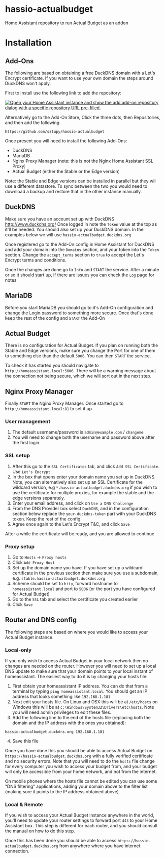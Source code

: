 # hassio-actualbudget

Home Assistant repository to run Actual Budget as an addon

# Installation

## Add-Ons

The following are based on obtaining a free DuckDNS domain with a Let's Encrypt certificate. If you want to use your own domain the steps around DuckDNS won't apply.

First to install use the following link to add the repository:

[![Open your Home Assistant instance and show the add add-on repository dialog with a specific repository URL pre-filled.](https://my.home-assistant.io/badges/supervisor_add_addon_repository.svg)](https://my.home-assistant.io/redirect/supervisor_add_addon_repository/?repository_url=https%3A%2F%2Fgithub.com%2Fsztupy%2Fhassio-actualbudget)

Alternatively go to the Add-On Store, Click the three dots, then Repositories, and then add the following:

```
https://github.com/sztupy/hassio-actualbudget
```

Once present you will need to install the following Add-Ons:

* DuckDNS
* MariaDB
* Nginx Proxy Manager (note: this is not the Nginx Home Assistant SSL Proxy)
* Actual Budget (either the Stable or the Edge version)

Note: the Stable and Edge versions can be installed in parallel but they will use a different datastore. To sync between the two you would need to download a backup and restore that in the other instance manually.

## DuckDNS

Make sure you have an account set up with DuckDNS http://www.duckdns.org/ Once logged in note the `Token` value at the top as it'll be needed. You should also set up your DuckDNS domain. In the examples below we will use `hassio-actualbudget.duckdns.org`

Once registered go to the Add-On config in Home Assistant for DuckDNS and add your domain into the `Domains` section, and your token into the `Token` section. Change the `accept_terms` section to `true` to accept the Let's Encrypt terms and conditions.

Once the changes are done go to `Info` and `START` the service. After a minute or so it should start up, if there are issues you can check the `Log` page for notes

## MariaDB

Before you start MariaDB you should go to it's Add-On configuration and change the Login password to something more secure. Once that's done keep the rest of the config and `START` the Add-On

## Actual Budget

There is no configuration for Actual Budget. If you plan on running both the Stable and Edge versions, make sure you change the Port for one of them to something else than the default `5006`. You can then `START` the service.

To check it has started you should navigate to `http://homeassistant.local:5006`. There will be a warning message about the connection not being secure, which we will sort out in the next step.

## Nginx Proxy Manager

Finally `START` the Nginx Proxy Manager. Once started go to `http://homeassistant.local:81` to set it up

### User management

1. The default username/password is `admin@example.com` / `changeme`
2. You will need to change both the username and password above after the first login

### SSL setup

1. After this go to the `SSL Certificates` tab, and click `Add SSL Certificate`. Use `Let's Encrypt`
2. In the box that opens enter your domain name you set up in DuckDNS. Note, you can alternatively also set up an SSL Certificate for the wildcard version, e.g `*.hassio-actualbudget.duckdns.org` if you wish to use the certificate for multiple proxies, for example the stable and the edge versions separately.
3. Enter your email address, and click on `Use a DNS Challenge`
4. From the DNS Provider box select `DuckDNS`, and in the configuration section below replace the `your-duckdns-token` part with your DuckDNS token. Keep the rest of the config
5. Agree once again to the Let's Encrypt T&C, and click `Save`

After a while the certificate will be ready, and you are allowed to continue

### Proxy setup

1. Go to `Hosts` -> `Proxy hosts`
2. Click `Add Proxy Host`
3. Set up the domain name you have. If you have set up a wildcard certificate in the previous section then make sure you use a subdomain, e.g. `stable.hassio-actualbudget.duckdns.org`
4. Scheme should be set to `http`, forward hostname to `homeassistant.local` and port to `5006` (or the port you have configured for Actual Budget)
5. Go to the `SSL` tab and select the certificate you created earlier
6. Click `Save`

## Router and DNS config

The following steps are based on where you would like to access your Actual Budget instance.
### Local-only

If you only wish to access Actual Budget in your local network then no changes are needed on the router. However you will need to set up a local DNS update to make sure that your domain points to your local instant of homeassistant. The easiest way to do it is by changing your hosts file:

1. First obtain your homeassistant IP address. You can do that from a terminal by typing `ping homeassistant.local`. You should get an IP address that looks something like `192.168.1.181`
2. Next edit your hosts file. On Linux and OSX this will be at `/etc/hosts` on Windows this will be at `c:\Windows\System32\Drivers\etc\hosts`. Note you will need admin privileges to edit these files.
3. Add the following line to the end of the hosts file (replacing both the domain and the IP address with the ones you obtained):
```
hassio-actualbudget.duckdns.org 192.168.1.181
```
4. Save this file

Once you have done this you should be able to access Actual Budget on `https://hassio-actualbudget.duckdns.org` with a fully verified certificate and no security errors. Note that you will need to do the `hosts` file change for every computer you wish to access your budget from, and your budget will only be accessible from your home network, and not from the internet.

On mobile phones where the hosts file cannot be edited you can use some "DNS filtering" applications, adding your domain above to the filter list (making sure it points to the IP address obtained above)

### Local & Remote

If you wish to access your Actual Budget instance anywhere in the world, you'll need to update your router settings to forward port `443` to your Home Assistant box. This step is different for each router, and you should consult the manual on how to do this step.

Once this has been done you should be able to access `https://hassio-actualbudget.duckdns.org` from anywhere where you have internet connection.
